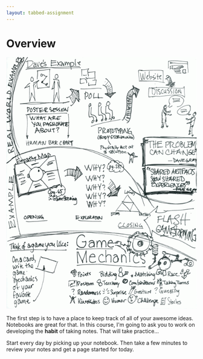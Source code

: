```yaml
---
layout: tabbed-assignment
---
```


# Overview

<img class="overview-image" src="assets/images/game-design-notebook.png">

The first step is to have a place to keep track of all of your awesome ideas. Notebooks are great for that. In this course, I'm going to ask you to work on developing the **habit** of taking notes. That will take practice…

Start every day by picking up your notebook. Then take a few minutes to review your notes and get a page started for today.

<!-- Don't edit links here, change them in _data/assignment.yml instead, -->

[slides]: <{{site.data.assignment.slides}}>
[template]: <{{site.data.assignment.template}}>
